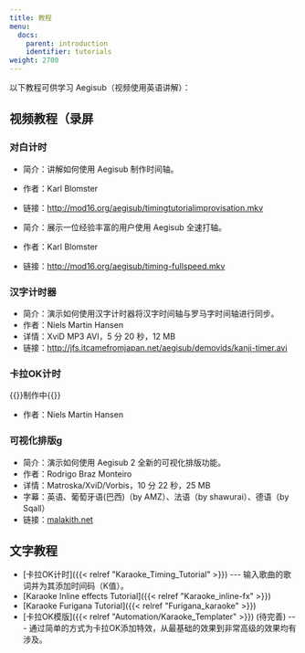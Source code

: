 ```yaml
---
title: 教程
menu:
  docs:
    parent: introduction
    identifier: tutorials
weight: 2700
---
```


以下教程可供学习 Aegisub（视频使用英语讲解）：

## 视频教程（录屏

### 对白计时

- 简介：讲解如何使用 Aegisub 制作时间轴。

- 作者：Karl Blomster

- 链接：<http://mod16.org/aegisub/timingtutorialimprovisation.mkv>

- 简介：展示一位经验丰富的用户使用 Aegisub 全速打轴。

- 作者：Karl Blomster

- 链接：<http://mod16.org/aegisub/timing-fullspeed.mkv>

### 汉字计时器

- 简介：演示如何使用汉字计时器将汉字时间轴与罗马字时间轴进行同步。
- 作者：Niels Martin Hansen
- 详情：XviD MP3 AVI，5 分 20 秒，12 MB
- 链接：<http://jfs.itcamefromjapan.net/aegisub/demovids/kanji-timer.avi>

### 卡拉OK计时

{{<todo>}}制作中{{</todo>}}

- 作者：Niels Martin Hansen

### 可视化排版g

- 简介：演示如何使用 Aegisub 2 全新的可视化排版功能。
- 作者：Rodrigo Braz Monteiro
- 详情：Matroska/XviD/Vorbis，10 分 22 秒，25 MB
- 字幕：英语、葡萄牙语(巴西)（by AMZ）、法语（by shawurai）、德语（by Sqall）
- 链接：[malakith.net](http://www.malakith.net/amz/blah/screencast/%5bAegisub%5d_Visual_Typesetting_Tutorial_%5b8B24834E%5d.mkv)

## 文字教程

- \[卡拉OK计时\]({{\< relref "Karaoke_Timing_Tutorial" >}}) --- 输入歌曲的歌词并为其添加时间码（K值）。
- \[Karaoke Inline effects Tutorial\]({{\< relref "Karaoke_inline-fx" >}})
- \[Karaoke Furigana Tutorial\]({{\< relref "Furigana_karaoke" >}})
- \[卡拉OK模版\]({{\< relref "Automation/Karaoke_Templater" >}}) (待完善) ---  通过简单的方式为卡拉OK添加特效，从最基础的效果到非常高级的效果均有涉及。
